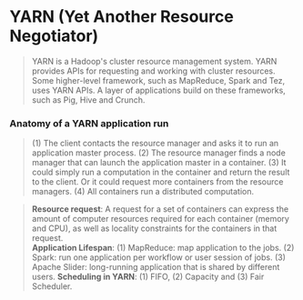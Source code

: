 # YARN (Yet Another Resource Negotiator) 

> YARN is a Hadoop's cluster resource management system. YARN provides APIs for requesting and working with cluster resources. Some higher-level framework, such as MapReduce, Spark and Tez, uses YARN APIs. A layer of applications build on these frameworks, such as Pig, Hive and Crunch.  

### Anatomy of a YARN application run
> (1) The client contacts the resource manager and asks it to run an application master process. (2) The resource manager finds a node manager that can launch the application master in a container. (3) It could simply run a computation in the container and return the result to the client. Or it could request more containers from the resource managers. (4) All containers run a distributed computation. 

> **Resource request**: A request for a set of containers can express the amount of computer resources required for each container (memory and CPU), as well as locality constraints for the containers in that request.  
> **Application Lifespan**: (1) MapReduce: map application to the jobs. (2) Spark: run one application per workflow or user session of jobs. (3) Apache Slider: long-running application that is shared by different users. 
> **Scheduling in YARN**: (1) FIFO, (2) Capacity and (3) Fair Scheduler. 
> 